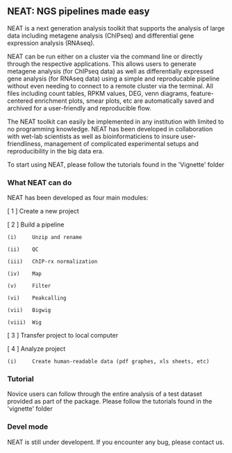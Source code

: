 ## NEAT: NGS pipelines made easy

NEAT is a next generation analysis toolkit that supports the analysis of large data including metagene analysis (ChIPseq) and differential gene expression analysis (RNAseq). 

NEAT can be run either on a cluster via the command line or directly through the respective applications. This allows users to generate metagene analysis (for ChIPseq data) as well as differentially expressed gene analysis (for RNAseq data) using a simple and reproducable pipeline without even needing to connect to a remote cluster via the terminal. All files including count tables, RPKM values, DEG, venn diagrams, feature-centered enrichment plots, smear plots, etc are automatically saved and archived for a user-friendly and reproducible flow. 

The NEAT toolkit can easily be implemented in any institution with limited to no programming knowledge.
NEAT has been developed in collaboration with wet-lab scientists as well as bioinformaticiens to insure user-friendliness, management of complicated experimental setups and reproducibility in the big data era.

To start using NEAT, please follow the tutorials found in the 'Vignette' folder


### What NEAT can do
NEAT has been developed as four main modules:

[ 1 ]       Create a new project

[ 2 ]       Build a pipeline

    (i)     Unzip and rename

    (ii)    QC
    
    (iii)	ChIP-rx normalization

    (iv)	Map

    (v)		Filter

    (vi)	Peakcalling

    (vii)	Bigwig
    
    (viii)	Wig

[ 3 ]       Transfer project to local computer

[ 4 ]       Analyze project

    (i)     Create human-readable data (pdf graphes, xls sheets, etc)


### Tutorial
Novice users can follow through the entire analysis of a test dataset provided as part of the package. Please follow the tutorials found in the 'vignette' folder



### Devel mode
NEAT is still under developent. If you encounter any bug, please contact us.

